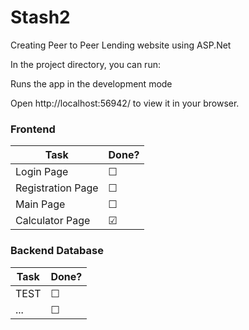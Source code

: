 # Stash2

Creating Peer to Peer Lending website using ASP.Net

In the project directory, you can run:

Runs the app in the development mode

Open http://localhost:56942/ to view it in your browser.


### Frontend

| Task | Done? |
| --- | --- |
| Login Page | &#9744; |
| Registration Page | &#9744; |
| Main Page | &#9744; |
| Calculator Page | &#9745; |




### Backend Database

| Task | Done? |
| --- | --- |
| TEST | &#9744; |
| ... | &#9744; |
